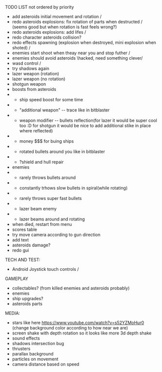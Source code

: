 TODO LIST
not ordered by priority
* add asteroids initial movement and rotation \/
* redo asteroids explosions: fix rotation of parts when destructed \/ (seems good but when rotation is fast feels wrong?)
* redo asteroids explosions: add lifes \/
* redo character asteroids collision?
* redo effects spawning (explosion when destroyed, mini explosion when shoted) \/
* enemies start shoot when theay near you and stop futher \/
* enemies should avoid asteroids \hacked, need something clever/
* wasd control \/
* try shadows again
* lazer weapon (rotation)
* lazer weapon (no rotation)
* shotgun weapon
* boosts from asteroids
* * ship speed boost for some time
* * "additional weapon"  -- trace like in bitblaster
* * weapon modifier -- bullets reflection(for lazer it would be super cool too :D for shotgun it would be nice to add additional stike in place where reflected)
* * money $$$ for buing ships
* * rotated bullets around you like in bitblaster
* * ?shield and hull repair
* enemies
* * rarely throws bullets around
* * constantly trhows slow bullets in spiral(while rotating)
* * rarely throws super fast bullets
* * lazer beam enemy
* * lazer beams around and rotating
* when died, restart from menu
* scores table
* try move camera according to gun direction
* add text
* asteroids damage?
* redo gui

TECH AND TEST:
* Android Joystick touch controls \/

GAMEPLAY
* collectables? (from killed enemies and asteroids probably)
* enemies
* ship upgrades?
* asteroids parts

MEDIA:
* stars like here https://www.youtube.com/watch?v=s52YZMoHur0  (change background color according to how near we are)
* screen shake with depth rotation so it looks like more 3d depth shake
* sound effects
* shadows intersection bug
* thrusters
* parallax background
* particles on movement
* camera distance based on speed
